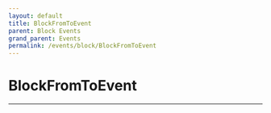 ```yaml
---
layout: default
title: BlockFromToEvent
parent: Block Events
grand_parent: Events
permalink: /events/block/BlockFromToEvent
---
```


# BlockFromToEvent

---
